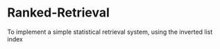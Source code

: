 Ranked-Retrieval
================

To implement a simple statistical retrieval system, using the inverted list index
